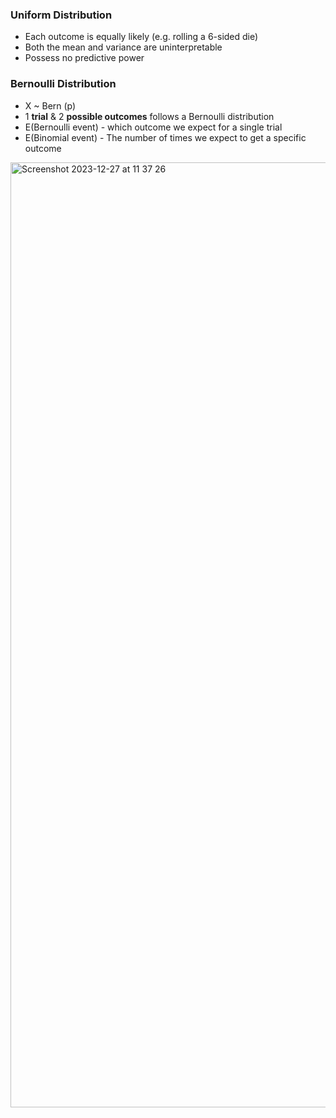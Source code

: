### Uniform Distribution
- Each outcome is equally likely (e.g. rolling a 6-sided die)
- Both the mean and variance are uninterpretable
- Possess no predictive power

### Bernoulli Distribution
- X ~ Bern (p)
- 1 **trial** & 2 **possible outcomes** follows a Bernoulli distribution
- E(Bernoulli event) - which outcome we expect for a single trial
- E(Binomial event) - The number of times we expect to get a specific outcome

<img width="1512" alt="Screenshot 2023-12-27 at 11 37 26" src="https://github.com/kissartisan/I-commit-to/assets/12791515/6a33b1d0-6236-4248-b738-6fb998a0c504">
